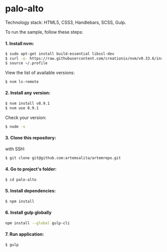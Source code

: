 # palo-alto

Technology stack: HTML5, CSS3, Handlebars, SCSS, Gulp.

To run the sample, follow these steps:

#### 1. Install nvm:

```sh
$ sudo apt-get install build-essential libssl-dev
$ curl -o- https://raw.githubusercontent.com/creationix/nvm/v0.33.6/install.sh | bash
$ source ~/.profile
```

View the list of available versions:

```sh
$ nvm ls-remote
```

#### 2. Install any version:

```sh
$ nvm install v8.9.1
$ nvm use 8.9.1
```

Check your version:

```sh
$ node -v
```

#### 3. Clone this repository:

with SSH:

```sh
$ git clone git@github.com:artemsalita/artemrepo.git
```

#### 4. Go to project's folder:

```sh
$ cd palo-alto
```

#### 5. Install dependencies:

```sh
$ npm install
```

#### 6. Install gulp globally

```sh
npm install --global gulp-cli
```

#### 7. Run application:

```sh
$ gulp
```
